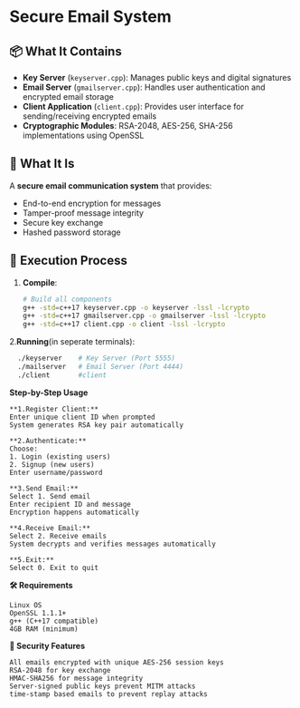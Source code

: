 # Secure Email System

## 📦 What It Contains
- **Key Server** (`keyserver.cpp`): Manages public keys and digital signatures
- **Email Server** (`gmailserver.cpp`): Handles user authentication and encrypted email storage
- **Client Application** (`client.cpp`): Provides user interface for sending/receiving encrypted emails
- **Cryptographic Modules**: RSA-2048, AES-256, SHA-256 implementations using OpenSSL

## 🎯 What It Is
A **secure email communication system** that provides:
- End-to-end encryption for messages
- Tamper-proof message integrity
- Secure key exchange
- Hashed password storage

## 🚀 Execution Process
1. **Compile**:
   ```bash
   # Build all components
   g++ -std=c++17 keyserver.cpp -o keyserver -lssl -lcrypto
   g++ -std=c++17 gmailserver.cpp -o gmailserver -lssl -lcrypto
   g++ -std=c++17 client.cpp -o client -lssl -lcrypto
   ```
2.**Running**(in seperate terminals):
  ```bash
    ./keyserver    # Key Server (Port 5555)
    ./mailserver   # Email Server (Port 4444)
    ./client       #client
  ```
**Step-by-Step Usage**
```
**1.Register Client:**
Enter unique client ID when prompted
System generates RSA key pair automatically

**2.Authenticate:**
Choose:
1. Login (existing users)
2. Signup (new users)
Enter username/password

**3.Send Email:**
Select 1. Send email
Enter recipient ID and message
Encryption happens automatically

**4.Receive Email:**
Select 2. Receive emails
System decrypts and verifies messages automatically

**5.Exit:**
Select 0. Exit to quit

```
**🛠️ Requirements**
```
Linux OS
OpenSSL 1.1.1+
g++ (C++17 compatible)
4GB RAM (minimum)
```
**🔐 Security Features**
```
All emails encrypted with unique AES-256 session keys
RSA-2048 for key exchange
HMAC-SHA256 for message integrity
Server-signed public keys prevent MITM attacks
time-stamp based emails to prevent replay attacks
```
